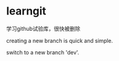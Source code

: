 # learngit
学习github试验库，很快被删除


creating a new branch is quick  and simple.

switch to a new branch 'dev'.
